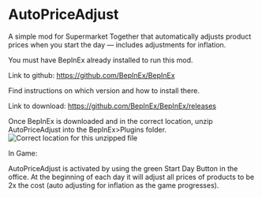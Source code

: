 # AutoPriceAdjust
A simple mod for Supermarket Together that automatically adjusts product prices when you start the day — includes adjustments for inflation.

You must have BepInEx already installed to run this mod.

Link to github: https://github.com/BepInEx/BepInEx 

Find instructions on which version and how to install there.

Link to download: https://github.com/BepInEx/BepInEx/releases

Once BepInEx is downloaded and in the correct location, unzip AutoPriceAdjust into the BepInEx>Plugins folder.
![Correct location for this unzipped file](https://github.com/user-attachments/assets/2cba2ceb-181a-46ce-8d32-0c29145fab40)

In Game:

AutoPriceAdjust is activated by using the green Start Day Button in the office. 
At the beginning of each day it will adjust all prices of products to be 2x the cost (auto adjusting for inflation as the game progresses).


